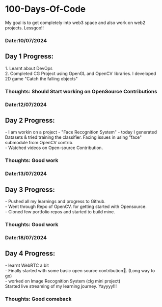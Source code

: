 # 100-Days-Of-Code
My goal is to get completely into web3 space and also work on web2 projects. Lessgoo!!
<h3> Date:10/07/2024</h3>
<h2>Day 1 Progress:</h2>
<p> 1. Learnt about DevOps <br>
2. Completed  CG Project using OpenGL and OpenCV libraries. I developed 2D game "Catch the falling objects" </p>

<h3> Thoughts: Should Start working on OpenSource Contributions</h3>

<h3> Date:12/07/2024</h3>
<h2>Day 2 Progress:</h2>
<p> - I am workin on a project - "Face Recognition System" - today I generated Datasets & tried training the classifier.
Facing issues in using "face" submodule from OpenCV contrib. <br>
- Watched videos on Open-source Contribution. </p>

<h3> Thoughts: Good work</h3>

<h3> Date:13/07/2024</h3>
<h2>Day 3 Progress:</h2>
<p>- Pushed all my learnings and progress to Github. <br>
- Went through Repo of OpenCV.
 for getting started with Opensource. <br>
- Cloned few portfolio repos and started to build mine. 
 </p>

<h3> Thoughts: Good work</h3>

<h3> Date:18/07/2024</h3>
<h2>Day 4 Progress:</h2>
<p>- learnt WebRTC a bit <br>
- Finally started with some basic open source contribution🙌. (Long way to go) <br>
- worked on Image Recognition System (clg mini project) <br>
Started live streaming of my learning journey. Yayyyy!!!<br>
 </p>

<h3> Thoughts: Good comeback</h3>